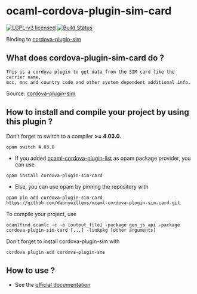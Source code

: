 # ocaml-cordova-plugin-sim-card

[![LGPL-v3 licensed](https://img.shields.io/badge/license-LGPLv3-blue.svg)](https://raw.githubusercontent.com/dannywillems/ocaml-cordova-plugin-sim-card/master/LICENSE)
[![Build Status](https://travis-ci.org/dannywillems/ocaml-cordova-plugin-sim-card.svg?branch=master)](https://travis-ci.org/dannywillems/ocaml-cordova-plugin-sim-card)

Binding to
[cordova-plugin-sim](https://github.com/pbakondy/cordova-plugin-sim)

## What does cordova-plugin-sim-card do ?

```
This is a cordova plugin to get data from the SIM card like the carrier name,
mcc, mnc and country code and other system dependent additional info.
```

Source: [cordova-plugin-sim](https://github.com/pbakondy/cordova-plugin-sim)

## How to install and compile your project by using this plugin ?

Don't forget to switch to a compiler **>= 4.03.0**.
```Shell
opam switch 4.03.0
```

* If you added
[ocaml-cordova-plugin-list](https://github.com/dannywillems/ocaml-cordova-plugin-list)
as opam package provider, you can use
```
opam install cordova-plugin-sim-card
```

* Else, you can use opam by pinning the repository with
```Shell
opam pin add cordova-plugin-sim-card https://github.com/dannywillems/ocaml-cordova-plugin-sim-card.git
```

To compile your project, use
```Shell
ocamlfind ocamlc -c -o [output_file] -package gen_js_api -package cordova-plugin-sim-card [...] -linkpkg [other arguments]
```

Don't forget to install cordova-plugin-sim with
```Shell
cordova plugin add cordova-plugin-sms
```

## How to use ?

* See the [official documentation](https://github.com/pbakondy/cordova-plugin-sim)
